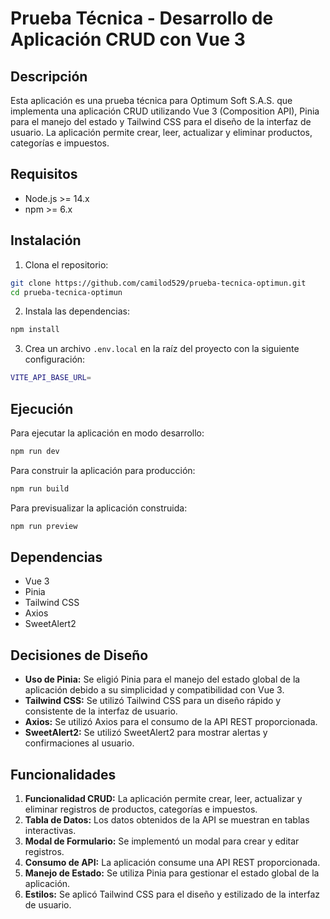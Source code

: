 # Prueba Técnica - Desarrollo de Aplicación CRUD con Vue 3

## Descripción

Esta aplicación es una prueba técnica para Optimum Soft S.A.S. que implementa una aplicación CRUD utilizando Vue 3 (Composition API), Pinia para el manejo del estado y Tailwind CSS para el diseño de la interfaz de usuario. La aplicación permite crear, leer, actualizar y eliminar productos, categorías e impuestos.

## Requisitos

- Node.js >= 14.x
- npm >= 6.x

## Instalación

1. Clona el repositorio:

```sh
git clone https://github.com/camilod529/prueba-tecnica-optimun.git
cd prueba-tecnica-optimun
```

2. Instala las dependencias:

```sh
npm install
```

3. Crea un archivo `.env.local` en la raíz del proyecto con la siguiente configuración:

```sh
VITE_API_BASE_URL=
```

## Ejecución

Para ejecutar la aplicación en modo desarrollo:

```sh
npm run dev
```

Para construir la aplicación para producción:

```sh
npm run build
```

Para previsualizar la aplicación construida:

```sh
npm run preview
```

## Dependencias

- Vue 3
- Pinia
- Tailwind CSS
- Axios
- SweetAlert2

## Decisiones de Diseño

- **Uso de Pinia:** Se eligió Pinia para el manejo del estado global de la aplicación debido a su simplicidad y compatibilidad con Vue 3.
- **Tailwind CSS:** Se utilizó Tailwind CSS para un diseño rápido y consistente de la interfaz de usuario.
- **Axios:** Se utilizó Axios para el consumo de la API REST proporcionada.
- **SweetAlert2:** Se utilizó SweetAlert2 para mostrar alertas y confirmaciones al usuario.

## Funcionalidades

1. **Funcionalidad CRUD:** La aplicación permite crear, leer, actualizar y eliminar registros de productos, categorías e impuestos.
2. **Tabla de Datos:** Los datos obtenidos de la API se muestran en tablas interactivas.
3. **Modal de Formulario:** Se implementó un modal para crear y editar registros.
4. **Consumo de API:** La aplicación consume una API REST proporcionada.
5. **Manejo de Estado:** Se utiliza Pinia para gestionar el estado global de la aplicación.
6. **Estilos:** Se aplicó Tailwind CSS para el diseño y estilizado de la interfaz de usuario.
